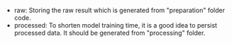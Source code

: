 - raw: Storing the raw result which is generated from "preparation" folder code.
- processed: To shorten model training time, it is a good idea to persist processed data. It should be generated from "processing" folder.